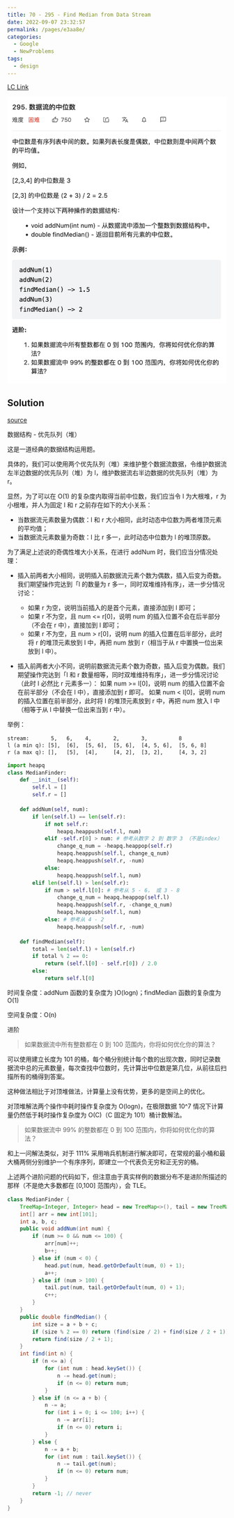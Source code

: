 ```yaml
---
title: 70 - 295 - Find Median from Data Stream
date: 2022-09-07 23:32:57
permalink: /pages/e3aa8e/
categories:
  - Google
  - NewProblems
tags:
  - design
---
```

[LC Link](https://leetcode.cn/problems/find-median-from-data-stream/)

![](https://raw.githubusercontent.com/emmableu/image/master/202209072334102.png)

## Solution

[source](https://leetcode.cn/problems/find-median-from-data-stream/solution/gong-shui-san-xie-jing-dian-shu-ju-jie-g-pqy8/)


数据结构 - 优先队列（堆）

这是一道经典的数据结构运用题。

具体的，我们可以使用两个优先队列（堆）来维护整个数据流数据，令维护数据流左半边数据的优先队列（堆）为 l，维护数据流右半边数据的优先队列（堆）为 r。

显然，为了可以在 O(1) 的复杂度内取得当前中位数，我们应当令 l 为大根堆，r 为小根堆，并人为固定 l 和 r 之前存在如下的大小关系：
- 当数据流元素数量为偶数：l 和 r 大小相同，此时动态中位数为两者堆顶元素的平均值；
- 当数据流元素数量为奇数：l 比 r 多一，此时动态中位数为 l 的堆顶原数。

为了满足上述说的奇偶性堆大小关系，在进行 addNum 时，我们应当分情况处理：

- 插入前两者大小相同，说明插入前数据流元素个数为偶数，插入后变为奇数。我们期望操作完达到「l 的数量为 r 多一，同时双堆维持有序」，进一步分情况讨论：
	- 如果 r 为空，说明当前插入的是首个元素，直接添加到 l 即可；
	- 如果 r 不为空，且 num <= r[0]，说明 num 的插入位置不会在后半部分（不会在 r 中），直接加到 l 即可；
	- 如果 r 不为空，且 num > r[0]，说明 num 的插入位置在后半部分，此时将 r 的堆顶元素放到 l 中，再把 num 放到 r（相当于从 r 中置换一位出来放到 l 中）。

- 插入前两者大小不同，说明前数据流元素个数为奇数，插入后变为偶数。我们期望操作完达到「l 和 r 数量相等，同时双堆维持有序」，进一步分情况讨论（此时 l 必然比 r 元素多一）：
        如果 num >= l[0]，说明 num 的插入位置不会在前半部分（不会在 l 中），直接添加到 r 即可。
        如果 num < l[0]，说明 num 的插入位置在前半部分，此时将 l 的堆顶元素放到 r 中，再把 num 放入 l 中（相等于从 l 中替换一位出来当到 r 中）。


举例：

```
stream:       5,   6,    4,       2,       3,          8
l (a min q): [5],  [6],  [5, 6],  [5, 6],  [4, 5, 6],  [5, 6, 8]
r (a max q): [],   [5],  [4],     [4, 2],  [3, 2],     [4, 3, 2]
```


```python
import heapq
class MedianFinder:
	def __init__(self):
		self.l = []
		self.r = []
	
	def addNum(self, num):
		if len(self.l) == len(self.r):
			if not self.r: 
				heapq.heappush(self.l, num)
			elif -self.r[0] > num: # 参考从数字 2 到 数字 3 （不是index）
				change_q_num = -heapq.heappop(self.r)
				heapq.heappush(self.l, change_q_num)
				heapq.heappush(self.r, -num)
			else:
				heapq.heappush(self.l, num)
		elif len(self.l) > len(self.r): 
			if num > self.l[0]: # 参考从 5 - 6， 或 3 - 8
				change_q_num = heapq.heappop(self.l)
				heapq.heappush(self.r, -change_q_num)
				heapq.heappush(self.l, num)
			else: # 参考从 4 - 2
				heapq.heappush(self.r, -num)
		
	def findMedian(self):
		total = len(self.l) + len(self.r)
		if total % 2 == 0:
			return (self.l[0] - self.r[0]) / 2.0
		else:
			return self.l[0]
```

时间复杂度：addNum 函数的复杂度为 )O(logn)；findMedian 函数的复杂度为 O(1)

空间复杂度：O(n)

 进阶

> 如果数据流中所有整数都在 0 到 100 范围内，你将如何优化你的算法？

可以使用建立长度为 101 的桶，每个桶分别统计每个数的出现次数，同时记录数据流中总的元素数量，每次查找中位数时，先计算出中位数是第几位，从前往后扫描所有的桶得到答案。

这种做法相比于对顶堆做法，计算量上没有优势，更多的是空间上的优化。

对顶堆解法两个操作中耗时操作复杂度为 O(log⁡n)，在极限数据 10^7 情况下计算量仍然低于耗时操作复杂度为 O(C)（C 固定为 101）桶计数解法。

 
 > 如果数据流中 99% 的整数都在 0 到 100 范围内，你将如何优化你的算法？

和上一问解法类似，对于 111% 采用哨兵机制进行解决即可，在常规的最小桶和最大桶两侧分别维护一个有序序列，即建立一个代表负无穷和正无穷的桶。

上述两个进阶问题的代码如下，但注意由于真实样例的数据分布不是进阶所描述的那样（不是绝大多数都在 [0,100] 范围内），会 TLE。

```java
class MedianFinder {
    TreeMap<Integer, Integer> head = new TreeMap<>(), tail = new TreeMap<>();
    int[] arr = new int[101];
    int a, b, c;
    public void addNum(int num) {
        if (num >= 0 && num <= 100) {
            arr[num]++;
            b++;
        } else if (num < 0) {
            head.put(num, head.getOrDefault(num, 0) + 1);
            a++;
        } else if (num > 100) {
            tail.put(num, tail.getOrDefault(num, 0) + 1);
            c++;
        }
    }
    public double findMedian() {
        int size = a + b + c;
        if (size % 2 == 0) return (find(size / 2) + find(size / 2 + 1)) / 2.0;
        return find(size / 2 + 1);
    }
    int find(int n) {
        if (n <= a) {
            for (int num : head.keySet()) {
                n -= head.get(num);
                if (n <= 0) return num; 
            }
        } else if (n <= a + b) {
            n -= a;
            for (int i = 0; i <= 100; i++) {
                n -= arr[i];
                if (n <= 0) return i;
            }
        } else {
            n -= a + b;
            for (int num : tail.keySet()) {
                n -= tail.get(num);
                if (n <= 0) return num;
            }
        }
        return -1; // never
    }
}
```